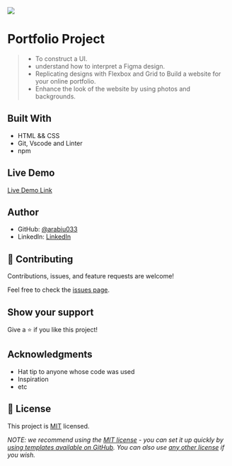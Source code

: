 ![](https://img.shields.io/badge/Microverse-blueviolet)

# Portfolio Project

> - To construct a UI. 
> - understand how to interpret a Figma design. 
> - Replicating designs with Flexbox and Grid to Build a website for your online portfolio. 
> - Enhance the look of the website by using photos and backgrounds.


## Built With

- HTML && CSS
- Git, Vscode and Linter
- npm

## Live Demo

[Live Demo Link](https://livedemo.com)


## Author

- GitHub: [@arabiu033](https://github.com/arabiu033)
- LinkedIn: [LinkedIn](https://linkedin.com/in/larabiu033)

## 🤝 Contributing

Contributions, issues, and feature requests are welcome!

Feel free to check the [issues page](../../issues/).

## Show your support

Give a ⭐️ if you like this project!

## Acknowledgments

- Hat tip to anyone whose code was used
- Inspiration
- etc

## 📝 License

This project is [MIT](./LICENSE) licensed.

_NOTE: we recommend using the [MIT license](https://choosealicense.com/licenses/mit/) - you can set it up quickly by [using templates available on GitHub](https://docs.github.com/en/communities/setting-up-your-project-for-healthy-contributions/adding-a-license-to-a-repository). You can also use [any other license](https://choosealicense.com/licenses/) if you wish._

